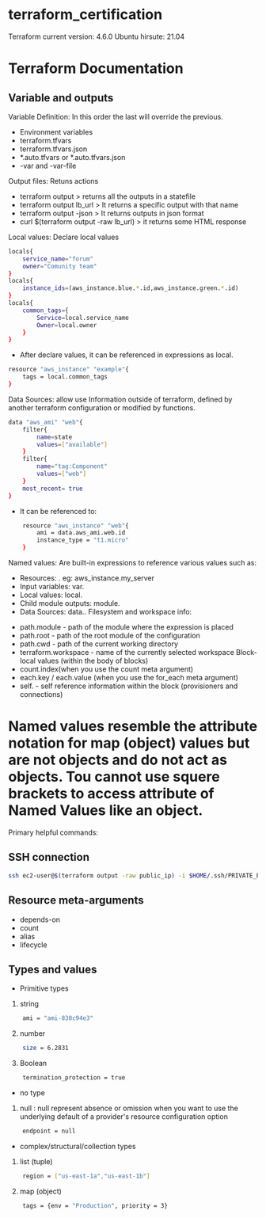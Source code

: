 # terraform_certification
Terraform current version: 4.6.0
Ubuntu hirsute: 21.04

# Terraform Documentation
## Variable and outputs
Variable Definition: In this order the last will override the previous. 
- Environment variables
- terraform.tfvars
- terraform.tfvars.json
- *.auto.tfvars or *.auto.tfvars.json
- -var and -var-file

Output files: Retuns actions
- terraform output > returns all the outputs in a statefile 
- terraform output lb_url > It returns a specific output with that name
- terraform output -json > It returns outputs in json format
- curl $(terraform output -raw lb_url) > it returns some HTML response

Local values: Declare local values
```bash
locals{
    service_name="forum"
    owner="Comunity team"
}
locals{
    instance_ids=(aws_instance.blue.*.id,aws_instance.green.*.id)
}
locals{
    common_tags={
        Service=local.service_name
        Owner=local.owner
    }
}
```
- After declare values, it can be referenced in expressions as local.<NAME>
```bash
resource "aws_instance" "example"{
    tags = local.common_tags
}
```

Data Sources: allow use Information outside of terraform, defined by another terraform configuration or modified by functions.
```bash
data "aws_ami" "web"{
    filter{
        name=state
        values=["available"]
    }
    filter{
        name="tag:Component"
        values=["web"]
    }
    most_recent= true
}
```
- It can be referenced to:
```bash
    resource "aws_instance" "web"{
        ami = data.aws_ami.web.id
        instance_type = "t1.micro"
    }
```
Named values: Are built-in expressions to reference various values such as:
- Resources: <ResourceType>.<Name> eg: aws_instance.my_server
- Input variables: var.<Name>
- Local values: local.<Name>
- Child module outputs: module.<Name>
- Data Sources: data.<Data Type>.<Name>
 Filesystem and workspace info:
* path.module - path of the module where the expression is placed
* path.root - path of the root module of the configuration
* path.cwd - path of the current working directory
* terraform.workspace - name of the currently selected workspace
 Block-local values (within the body of blocks)
 * count.index(when you use the count meta argument)
 * each.key / each.value (when you use the for_each meta argument)
 * self.<attribute> - self reference information within the block (provisioners and connections)

 # Named values resemble the attribute notation for map (object) values but are not objects and do not act as objects. Tou cannot use squere brackets to access attribute of Named Values like an object.


Primary helpful commands:
## SSH connection
```bash
ssh ec2-user@$(terraform output -raw public_ip) -i $HOME/.ssh/PRIVATE_EC2_KEY
```
## Resource meta-arguments
- depends-on
- count
- alias
- lifecycle

## Types and values
- Primitive types
1. string
```bash
    ami = "ami-830c94e3"
```
2. number
```bash
    size = 6.2831
```
3. Boolean
```bash
    termination_protection = true
```
- no type
1. null : null represent absence or omission when you want to use the underlying default of a provider's resource configuration option
```bash
    endpoint = null
```
- complex/structural/collection types
1. list (tuple)
```bash
    region = ["us-east-1a","us-east-1b"]
```
2. map (object)
```bash
    tags = {env = "Production", priority = 3}
```